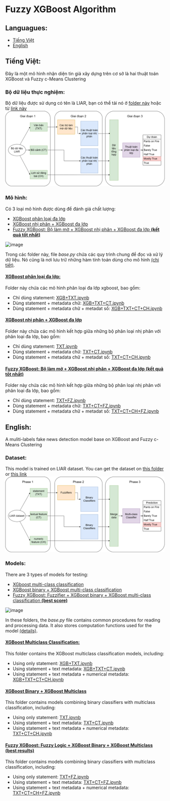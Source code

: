 # Fuzzy XGBoost Algorithm
## Languagues:
- [Tiếng Việt](#tiếng-việt)
- [English](#english)
  
## Tiếng Việt:
Đây là một mô hình nhận diện tin giả xây dựng trên cơ sở là hai thuật toán XGBoost và Fuzzy c-Means Clustering
### Bộ dữ liệu thực nghiệm:
Bộ dữ liệu được sử dụng có tên là LIAR, bạn có thể tải nó ở [folder này](liar_dataset/) hoặc từ [link này](https://www.cs.ucsb.edu/~william/data/liar_dataset.zip)<br>
![structure of this model](imgs/diagram-Page-5.png)
### Mô hình:
Có 3 loại mô hình được dùng để đánh giá chất lượng:
- [XGBoost phân loại đa lớp](XGBoost_multiclass/)
- [XGBoost nhị phân + XGBoost đa lớp](XGBoost_binary_multi/)
- [Fuzzy XGBoost: Bộ làm mờ + XGBoost nhị phân + XGBoost đa lớp **(kết quả tốt nhất)**](FuzzyXGBoost/)

![image](https://github.com/DuyAccel/FzXGB-fakenews/assets/84909478/3664f63b-9904-458f-a775-658bd3bf900f)

Trong các folder này, file *base.py* chứa các quy trình chung để đọc và xử lý dữ liệu. Nó cũng là nơi lưu trữ những hàm tính toán dùng cho mô hình [(chi tiết)](base.ipynb).
#### [XGBoost phân loại đa lớp:](XGBoost_multiclass/)
Folder này chứa các mô hình phân loại đa lớp xgboost, bao gồm:
- Chỉ dùng statement: [XGB+TXT.ipynb](XGBoost_multiclass/XGB+TXT.ipynb)
- Dùng statement + metadata chữ: [XGB+TXT+CT.ipynb](XGBoost_multiclass/XGB+TXT+CT.ipynb)
- Dùng statement + metadata chữ + metadat số: [XGB+TXT+CT+CH.ipynb](XGBoost_multiclass/XGB+TXT+CT+CH.ipynb)

#### [XGBoost nhị phân + XGBoost đa lớp](XGBoost_binary_multi/)
Folder này chứa các mô hình kết hợp giữa những bộ phân loại nhị phân với phân loại đa lớp, bao gồm:
- Chỉ dùng statement: [TXT.ipynb](XGBoost_binary_multi/TXT.ipynb)
- Dùng statement + metadata chữ: [TXT+CT.ipynb](XGBoost_binary_multi/TXT+CT.ipynb)
- Dùng statement + metadata chữ + metadat số: [TXT+CT+CH.ipynb](XGBoost_binary_multi/TXT+CT+CH.ipynb)

#### [Fuzzy XGBoost: Bộ làm mờ + XGBoost nhị phân + XGBoost đa lớp **(kết quả tốt nhất)**](FuzzyXGBoost/)
Folder này chứa các mô hình kết hợp giữa những bộ phân loại nhị phân với phân loại đa lớp, bao gồm:
- Chỉ dùng statement: [TXT+FZ.ipynb](FuzzyXGBoost/TXT+FZ.ipynb)
- Dùng statement + metadata chữ: [TXT+CT+FZ.ipynb](FuzzyXGBoost/TXT+CT+FZ.ipynb)
- Dùng statement + metadata chữ + metadat số: [TXT+CT+CH+FZ.ipynb](FuzzyXGBoost/TXT+CT+CH+FZ.ipynb)

## English:
A muliti-labels fake news detection model base on XGBoost and Fuzzy c-Means Clustering
### Dataset:
This model is trained on LIAR dataset. You can get the dataset on [this folder](liar_dataset/) or [this link](https://www.cs.ucsb.edu/~william/data/liar_dataset.zip)<br>
![structure of this model](imgs/diagram-Page-10.png)
### Models:
There are 3 types of models for testing:
- [XGboost multi-class classification](XGBoost_multiclass/)
- [XGBoost binary + XGBoost multi-class classification](XGBoost_binary_multi/)
- [Fuzzy XGBoost: Fuzzifier + XGBoost binary + XGBoost multi-class classification **(best score)**](FuzzyXGBoost/)

![image](https://github.com/DuyAccel/FzXGB-fakenews/assets/84909478/ab856e62-d2f5-4eed-9039-a9088666a6cf)

In these folders, the *base.py* file contains common procedures for reading and processing data. It also stores computation functions used for the model [(details)](base.ipynb).

#### [XGBoost Multiclass Classification:](XGBoost_multiclass/)
This folder contains the XGBoost multiclass classification models, including:
- Using only statement: [XGB+TXT.ipynb](XGBoost_multiclass/XGB+TXT.ipynb)
- Using statement + text metadata: [XGB+TXT+CT.ipynb](XGBoost_multiclass/XGB+TXT+CT.ipynb)
- Using statement + text metadata + numerical metadata: [XGB+TXT+CT+CH.ipynb](XGBoost_multiclass/XGB+TXT+CT+CH.ipynb)

#### [XGBoost Binary + XGBoost Multiclass](XGBoost_binary_multi/)
This folder contains models combining binary classifiers with multiclass classification, including:
- Using only statement: [TXT.ipynb](XGBoost_binary_multi/TXT.ipynb)
- Using statement + text metadata: [TXT+CT.ipynb](XGBoost_binary_multi/TXT+CT.ipynb)
- Using statement + text metadata + numerical metadata: [TXT+CT+CH.ipynb](XGBoost_binary_multi/TXT+CT+CH.ipynb)

#### [Fuzzy XGBoost: Fuzzy Logic + XGBoost Binary + XGBoost Multiclass **(best results)**](FuzzyXGBoost/)
This folder contains models combining binary classifiers with multiclass classification, including:
- Using only statement: [TXT+FZ.ipynb](FuzzyXGBoost/TXT+FZ.ipynb)
- Using statement + text metadata: [TXT+CT+FZ.ipynb](FuzzyXGBoost/TXT+CT+FZ.ipynb)
- Using statement + text metadata + numerical metadata: [TXT+CT+CH+FZ.ipynb](FuzzyXGBoost/TXT+CT+CH+FZ.ipynb)
